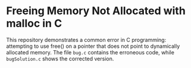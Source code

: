 # Freeing Memory Not Allocated with malloc in C
This repository demonstrates a common error in C programming: attempting to use free() on a pointer that does not point to dynamically allocated memory. 
The file `bug.c` contains the erroneous code, while `bugSolution.c` shows the corrected version.